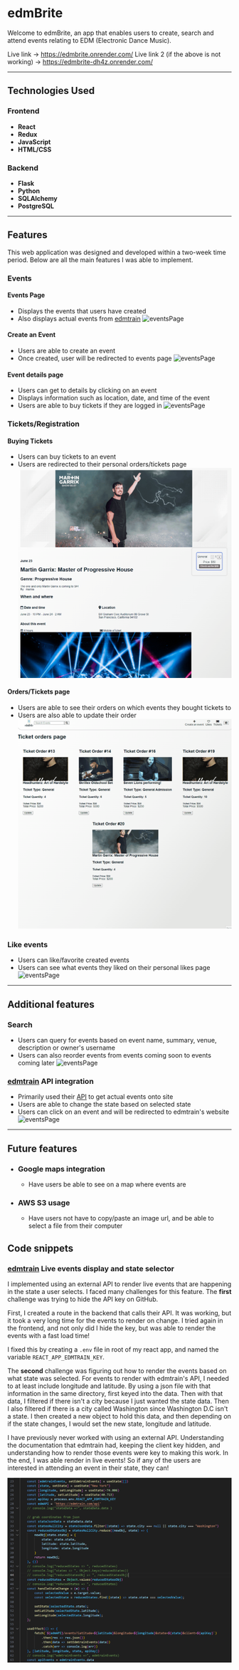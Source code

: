 # edmBrite

Welcome to edmBrite, an app that enables users to create, search and attend events relating to EDM (Electronic Dance Music).

Live link -> https://edmbrite.onrender.com/
Live link 2 (if the above is not working) -> https://edmbrite-dh4z.onrender.com/
<hr>

## Technologies Used
### Frontend
- **React**
- **Redux**
- **JavaScript**
- **HTML/CSS**
### Backend
- **Flask**
- **Python**
- **SQLAlchemy**
- **PostgreSQL**

<hr>

## Features
This web application was designed and developed within a two-week time period.
Below are all the main features I was able to implement.

### Events
#### Events Page
- Displays the events that users have created
- Also displays actual events from [edmtrain](https://edmtrain.com/)
![eventsPage]("../../readmeGifsandPics/edmBrite_events_page.gif)

#### Create an Event
- Users are able to create an event
- Once created, user will be redirected to events page
![eventsPage]("../../readmeGifsandPics/edmBrite_createEvent.gif)

#### Event details page
- Users can get to details by clicking on an event
- Displays information such as location, date, and time of the event
- Users are able to buy tickets if they are logged in
![eventsPage]("../../readmeGifsandPics/edmBrite_eventDetailsGarrix.gif)

### Tickets/Registration
#### Buying Tickets
- Users can buy tickets to an event
- Users are redirected to their personal orders/tickets page
![eventsPage]("../../readmeGifsandPics/edmBrite_buyingTicketsToEvent.gif)

#### Orders/Tickets page
- Users are able to see their orders on which events they bought tickets to
- Users are also able to update their order
![eventsPage]("../../readmeGifsandPics/edmBrite_ticketOrdersPageUpdate.gif)


### Like events
- Users can like/favorite created events
- Users can see what events they liked on their personal likes page
![eventsPage]("../../readmeGifsandPics/edmBrite_likeUnlikeEventsPage.gif)
<hr>

## Additional features
### Search
- Users can query for events based on event name, summary, venue, description or owner's username
- Users can also reorder events from events coming soon to events coming later
![eventsPage]("../../readmeGifsandPics/edmBrite_searchBarDemo.gif)

### [edmtrain](https://edmtrain.com/) API integration
  - Primarily used their [API](https://edmtrain.com/api-documentation) to get actual events onto site
  - Users are able to change the state based on selected state
  - Users can click on an event and will be redirected to edmtrain's website
![eventsPage]("../../readmeGifsandPics/edmBrite_edmtrainDemo.gif)

<hr>

## Future features
- ### Google maps integration
  - Have users be able to see on a map where events are
- ### AWS S3 usage
  - Have users not have to copy/paste an image url, and be able to select a file from their computer

## Code snippets
### [edmtrain](https://edmtrain.com/) Live events display and state selector

I implemented using an external API to render live events that are happening in the state a user selects. I faced many challenges for this feature. The **first** challenge was trying to hide the API key on GitHub.

First, I created a route in the backend that calls their API. It was working, but it took a very long time for the events to render on change. I tried again in the frontend, and not only did I hide the key, but was able to render the events with a fast load time!

I fixed this by creating a `.env` file in root of my react app, and named the variable `REACT_APP_EDMTRAIN_KEY`.

The **second** challenge was figuring out how to render the events based on what state was selected. For events to render with edmtrain's API, I needed to at least include longitude and latitude. By using a json file with that information in the same directory, first keyed into the data. Then with that data, I filtered if there isn't a city because I just wanted the state data. Then I also filtered if there is a city called Washington since Washington D.C isn't a state. I then created a new object to hold this data, and then depending on if the state changes, I would set the new state, longitude and latitude.

I have previously never worked with using an external API. Understanding the documentation that edmtrain had, keeping the client key hidden, and understanding how to render those events were key to making this work. In the end, I was able render in live events! So if any of the users are interested in attending an event in their state, they can!

![edmtrain API Integration](readmeGifsandPics/edmBrite_API_pt1.png)
